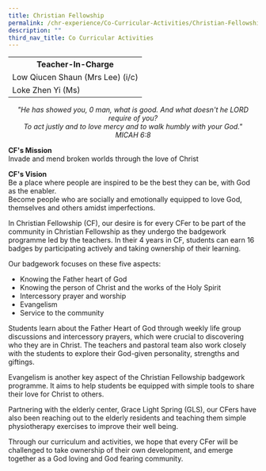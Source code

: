 ```yaml
---
title: Christian Fellowship
permalink: /chr-experience/Co-Curricular-Activities/Christian-Fellowship/
description: ""
third_nav_title: Co Curricular Activities
---
```

<table>
  <tr>
    <th>Teacher-In-Charge</th>
  </tr>
  <tr>
    <td>Low Qiucen Shaun (Mrs Lee) (i/c)</td>
  </tr>
  <tr>
    <td>Loke Zhen Yi (Ms)</td>
  </tr>
	<tr>
</table>


*<center> "He has showed you, 0 man, what is good. And what doesn't he LORD require of you? <br> To act justly and to love mercy and to walk humbly with your God." <BR>
MICAH 6:8 </center>*

**CF's Mission** <br>
Invade and mend broken worlds through the love of Christ

**CF's Vision** <br>
Be a place where people are inspired to be the best they can be, with God as the enabler. <br> Become people who are socially and emotionally equipped to love God, themselves and others amidst imperfections.

In Christian Fellowship (CF), our desire is for every CFer to be part of the community in Christian Fellowship as they undergo the badgework programme led by the teachers. In their 4 years in CF, students can earn 16 badges by participating actively and taking ownership of their learning.

Our badgework focuses on these five aspects:
* Knowing the Father heart of God 
* Knowing the person of Christ and the works of the Holy Spirit
* Intercessory prayer and worship
* Evangelism
* Service to the community

Students learn about the Father Heart of God through weekly life group discussions and intercessory prayers, which were crucial to discovering who they are in Christ. The teachers and pastoral team also work closely with the students to explore their God-given personality, strengths and giftings.

Evangelism is another key aspect of the Christian Fellowship badgework programme. It aims to help students be equipped with simple tools to share their love for Christ to others. 

Partnering with the elderly center, Grace Light Spring (GLS), our CFers have also been reaching out to the elderly residents and teaching them simple physiotherapy exercises to improve their well being. 

Through our curriculum and activities, we hope that every CFer will be challenged to take ownership of their own development, and emerge together as a God loving and God fearing community.